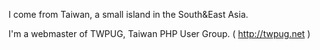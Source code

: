 <!-- Name: User/FinjonKiang -->
<!-- Version: 1 -->
<!-- Last-Modified: 2006/02/08 12:32:50 -->
<!-- Author: kiang -->
I come from Taiwan, a small island in the South&East Asia.

I'm a webmaster of TWPUG, Taiwan PHP User Group. ( http://twpug.net )